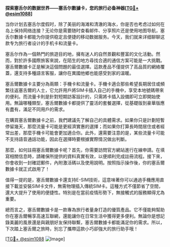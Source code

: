 **探索塞舌尔的数据世界——塞舌尔數據卡，您的旅行必备神器[[TG💪+ @esim1088](https://t.me/s/esim1088)]**

当你计划去塞舌尔度假时，除了美丽的海滩和清澈的海水，你是否也考虑过如何在岛上保持网络连接？无论你是需要随时查看邮件、分享照片还是使用地图导航，塞舌尔數據卡都能为你提供稳定且便捷的移动数据服务。今天，我们就来详细聊聊这款专为旅行者设计的手机卡和流量卡。

塞舌尔作為一個熱門的旅遊目的地，擁有迷人的自然景觀和豐富的文化活動。然而，對於許多國際旅客來說，在陌生的地方尋找合適的通信方案可能是一大挑戰。塞舌爾數據卡正是解決這個問題的最佳選擇。這款產品不僅提供了高品質的網絡覆蓋，還支持多種語言客服，讓你在異國他鄉也能感受到家的溫暖。

塞舌爾數據卡主要分為兩類：手機卡和流量卡。手機卡適合那些希望長期居住或頻繁往返塞舌爾的人士，它允許用戶將SIM卡插入自己的手機中，享受本地號碼帶來的便利。而流量卡則是針對短期訪客設計的，只需將卡插入設備即可立即開始使用。無論哪種類型，塞舌爾數據卡都提供了靈活的套餐選擇，從基礎版到豪華版應有盡有，滿足不同用戶的需求。

在購買塞舌爾數據卡之前，我們建議先了解自己的具體需求。如果你只是計劃短暫停留幾天，那麼流量卡可能是更經濟實惠的選擇；而如果你打算長時間居住或者經常出差，那麼手機卡可能會更加適合你。此外，還需要注意的是，某些流量卡可能不支持語音通話功能，因此在選擇時要根據實際情況做出判斷。

那麼，如何註冊塞舌爾數據卡呢？首先，你需要訪問官方網站進行在線申請。在填寫相關信息時，請確保所提供的資料真實有效，以便順利完成註冊流程。接下來，你會收到一封確認郵件，內附激活碼以及使用說明。按照指示操作後，你的塞舌爾數據卡就正式啟用了！

值得一提的是，塞舌爾數據卡還支持E-SIM技術，這意味著你可以通過手機應用直接下載並安裝SIM卡文件，無需物理插入傳統SIM卡。這種方式不僅節省了空間，還大大提升了使用的便捷性。特別是在當前疫情形勢下，無接觸式的服務顯得尤為重要。

總而言之，塞舌爾數據卡是一款專為旅行者量身打造的優質產品。它不僅能夠幫助你在塞舌爾暢享高速互聯網，還能讓你在日常生活中獲得更多便利。無論你是想記錄美麗的風景還是與親朋好友保持聯繫，塞舌爾數據卡都能滿足你的需求。所以，下次踏上塞舌爾之旅時，別忘了攜帶這款小巧卻強大的旅行助手哦！

[[TG💪+ @esim1088](https://t.me/s/esim1088) ![Image](https://i.postimg.cc/4NQfJmqS/Snipaste-2025-05-13-00-14-12.png)]